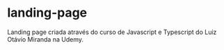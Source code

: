 # landing-page
Landing page criada através do curso de Javascript e Typescript do Luiz Otávio Miranda na Udemy.
